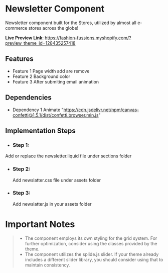 # Newsletter Component

 Newsletter component built for the Stores, utilized by almost all e-commerce stores across the globe! 

**Live Preview Link**: https://fashion-fussions.myshopify.com/?preview_theme_id=128435257418


## Features

 - Feature 1 Page width add are remove
 - Feature 2 Background color
 - Feature 3 After submiting email animation


## Dependencies

 - Dependency 1 Animate "https://cdn.jsdelivr.net/npm/canvas-confetti@1.5.1/dist/confetti.browser.min.js"


## Implementation Steps

 - ### Step 1: 
 Add or replace the newsletter.liquid file under sections folder
   
  - ### Step 2:
	Add newslatter.css file under assets folder

 - ### Step 3:
	Add newslatter.js in your assets folder

# Important Notes

>  - The component employs its own styling for the grid system. For further optimization, consider using the classes provided by the
> theme.
>  - The component utilizes the splide.js slider. If your theme already includes a different slider library, you should consider using that to
> maintain consistency.
